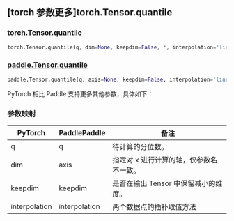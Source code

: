 ## [torch 参数更多]torch.Tensor.quantile

### [torch.Tensor.quantile](https://pytorch.org/docs/stable/generated/torch.Tensor.quantile.html#torch.Tensor.quantile)

```python
torch.Tensor.quantile(q, dim=None, keepdim=False, *, interpolation='linear')
```

### [paddle.Tensor.quantile](https://www.paddlepaddle.org.cn/documentation/docs/zh/develop/api/paddle/Tensor_cn.html#quantile-q-axis-none-keepdim-false-name-none)

```python
paddle.Tensor.quantile(q, axis=None, keepdim=False, interpolation='linear', name=None)
```

PyTorch 相比 Paddle 支持更多其他参数，具体如下：

### 参数映射

| PyTorch | PaddlePaddle | 备注                     |
| ------- | ------------ | ------------------------ |
| q       | q            |待计算的分位数。          |
| dim     | axis         |指定对 x 进行计算的轴，仅参数名不一致。|
| keepdim | keepdim      |是否在输出 Tensor 中保留减小的维度。|
| interpolation | interpolation |两个数据点的插补取值方法|
